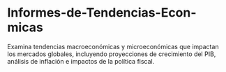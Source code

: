 # Informes-de-Tendencias-Econ-micas
Examina tendencias macroeconómicas y microeconómicas que impactan los mercados globales, incluyendo proyecciones de crecimiento del PIB, análisis de inflación e impactos de la política fiscal.
